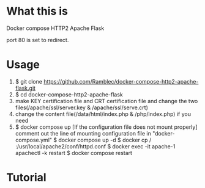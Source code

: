 # What this is
Docker compose HTTP2 Apache Flask

port 80 is set to redirect.

# Usage
1. $ git clone https://github.com/Ramblec/docker-compose-http2-apache-flask.git
2. $ cd docker-compose-http2-apache-flask
3. make KEY certification file and CRT certification file and change the two files(/apache/ssl/server.key & /apache/ssl/serve.crt)
4. change the content file(/data/html/index.php & /php/index.php) if you need
5. $ docker compose up
    [If the configuration file does not mount properly]
   comment out the line of mounting configuration file in "docker-compose.yml"
   $ docker compose up -d
   $ docker cp /<path of httpd.conf in docker-compose-http2-apache-flask> <apache container name>:/usr/local/apache2/conf/httpd.conf
   $ docker exec -it apache-1 apachectl -k restart
   $ docker compose restart

# Tutorial
